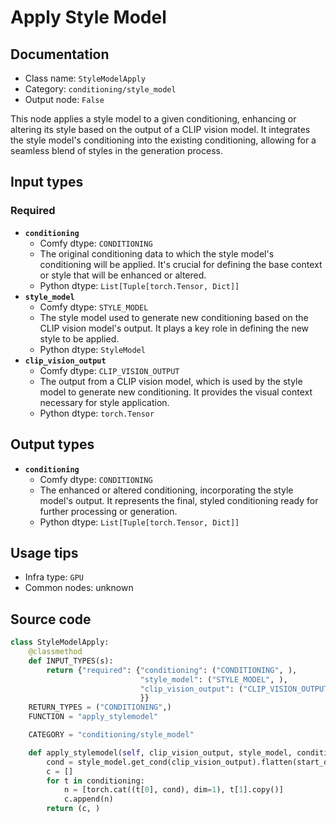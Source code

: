 # Apply Style Model
## Documentation
- Class name: `StyleModelApply`
- Category: `conditioning/style_model`
- Output node: `False`

This node applies a style model to a given conditioning, enhancing or altering its style based on the output of a CLIP vision model. It integrates the style model's conditioning into the existing conditioning, allowing for a seamless blend of styles in the generation process.
## Input types
### Required
- **`conditioning`**
    - Comfy dtype: `CONDITIONING`
    - The original conditioning data to which the style model's conditioning will be applied. It's crucial for defining the base context or style that will be enhanced or altered.
    - Python dtype: `List[Tuple[torch.Tensor, Dict]]`
- **`style_model`**
    - Comfy dtype: `STYLE_MODEL`
    - The style model used to generate new conditioning based on the CLIP vision model's output. It plays a key role in defining the new style to be applied.
    - Python dtype: `StyleModel`
- **`clip_vision_output`**
    - Comfy dtype: `CLIP_VISION_OUTPUT`
    - The output from a CLIP vision model, which is used by the style model to generate new conditioning. It provides the visual context necessary for style application.
    - Python dtype: `torch.Tensor`
## Output types
- **`conditioning`**
    - Comfy dtype: `CONDITIONING`
    - The enhanced or altered conditioning, incorporating the style model's output. It represents the final, styled conditioning ready for further processing or generation.
    - Python dtype: `List[Tuple[torch.Tensor, Dict]]`
## Usage tips
- Infra type: `GPU`
- Common nodes: unknown


## Source code
```python
class StyleModelApply:
    @classmethod
    def INPUT_TYPES(s):
        return {"required": {"conditioning": ("CONDITIONING", ),
                             "style_model": ("STYLE_MODEL", ),
                             "clip_vision_output": ("CLIP_VISION_OUTPUT", ),
                             }}
    RETURN_TYPES = ("CONDITIONING",)
    FUNCTION = "apply_stylemodel"

    CATEGORY = "conditioning/style_model"

    def apply_stylemodel(self, clip_vision_output, style_model, conditioning):
        cond = style_model.get_cond(clip_vision_output).flatten(start_dim=0, end_dim=1).unsqueeze(dim=0)
        c = []
        for t in conditioning:
            n = [torch.cat((t[0], cond), dim=1), t[1].copy()]
            c.append(n)
        return (c, )

```
